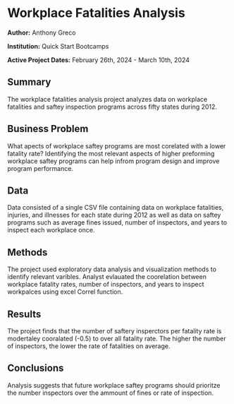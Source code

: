  # Workplace Fatalities Analysis
  
  **Author:** Anthony Greco
  
  **Institution:** Quick Start Bootcamps
  
  **Active Project Dates:** February 26th, 2024 - March 10th, 2024
  ## Summary
  
  The workplace fatalities analysis project analyzes data on workplace fatalities and saftey inspection programs across fifty states during 2012.  
  
  ## Business Problem
  
  What apects of workplace saftey programs are most corelated with a lower fatality rate? Identifying  the most relevant aspects of higher preforming workplace saftey programs can help infrom program design and improve program performance.
  
  ## Data
  
  Data consisted of a single CSV file containing data on workplace fatalities, injuries, and illnesses for each state during 2012 as well as data on saftey programs such as average fines issued, number of inspectors, and years to inspect each workplace once. 
  
  ## Methods
  
  The project used exploratory data analysis and visualization methods to identify relevant varibles. Analyst evlauated the coorelation between workplace fatality rates, number of inspectors, and years to inspect workpalces using excel Correl function. 
  
  ## Results
  The project finds that the number of saftery insperctors per fatality rate is modertaley cooralated (-0.5) to over all fatality rate. The higher the number of inspectors, the lower the rate of fatalities on average.
 
  
  ## Conclusions
  
  Analysis suggests that future workplace saftey programs should prioritze the number inspectors over the ammount of fines or rate of inspection.


